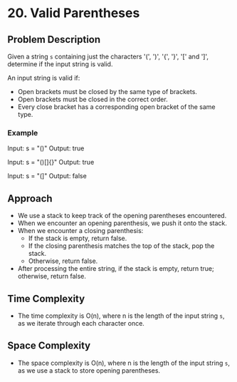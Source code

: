 # 20. Valid Parentheses

## Problem Description
Given a string `s` containing just the characters '(', ')', '{', '}', '[' and ']', determine if the input string is valid.

An input string is valid if:
- Open brackets must be closed by the same type of brackets.
- Open brackets must be closed in the correct order.
- Every close bracket has a corresponding open bracket of the same type.

### Example
Input: s = "()"
Output: true

Input: s = "()[]{}"
Output: true

Input: s = "(]"
Output: false

## Approach
- We use a stack to keep track of the opening parentheses encountered.
- When we encounter an opening parenthesis, we push it onto the stack.
- When we encounter a closing parenthesis:
  - If the stack is empty, return false.
  - If the closing parenthesis matches the top of the stack, pop the stack.
  - Otherwise, return false.
- After processing the entire string, if the stack is empty, return true; otherwise, return false.

## Time Complexity
- The time complexity is O(n), where n is the length of the input string `s`, as we iterate through each character once.

## Space Complexity
- The space complexity is O(n), where n is the length of the input string `s`, as we use a stack to store opening parentheses.
